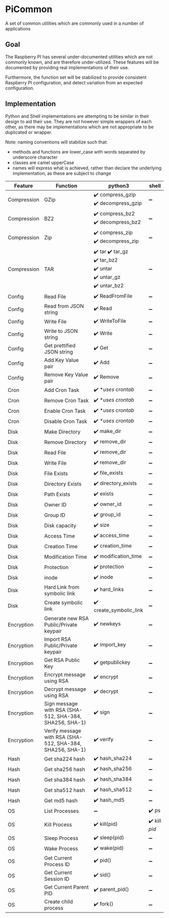 # PiCommon

A set of common utilities which are commonly used in a number of applications

## Goal

The Raspberry PI has several under-documented utilities which are not commonly known, and are therefore under-utilized.
These features will be documented by providing real implementations of their use.

Furthermore, the function set will be stabilized to provide consistent Raspberry PI configuration, and detect variation from an expected configuration.

## Implementation

Python and Shell implementations are attempting to be similar in their design to aid their use.  They are not however simple wrappers of each other, as there may be implementations which are not appropriate to be duplicated or wrapper.

Note: naming conventions will stabilize such that:

- methods and functions are lower_case with words separated by underscore character
- classes are camel upperCase
- names will express what is achieved, rather than declare the underlying implementation, as these are subject to change

| Feature     | Function                                                  | python3                                                                                  | shell          |
| ----------- | --------------------------------------------------------- | ---------------------------------------------------------------------------------------- | -------------- |
| Compression | GZip                                                      | :heavy_check_mark: compress_gzip <br> :heavy_check_mark: decompress_gzip                                               | :heavy_minus_sign:             |
| Compression | BZ2                                                       | :heavy_check_mark: compress_bz2 <br> :heavy_check_mark: decompress_bz2                                                 | :heavy_minus_sign:             |
| Compression | Zip                                                       | :heavy_check_mark: compress_zip <br> :heavy_check_mark: decompress_zip                                                 | :heavy_minus_sign:             |
| Compression | TAR                                                       | :heavy_check_mark: tar :heavy_check_mark: tar_gz <br> :heavy_check_mark: tar_bz2  <br> :heavy_check_mark: untar <br> :heavy_check_mark: untar_gz <br> :heavy_check_mark: untar_bz2 | :heavy_minus_sign:             |
| Config      | Read File                                                 | :heavy_check_mark: ReadFromFile                                                                         | :heavy_minus_sign:             |
| Config      | Read from JSON string                                     | :heavy_check_mark: Read                                                                                 | :heavy_minus_sign:             |
| Config      | Write File                                                | :heavy_check_mark: WriteToFile                                                                          | :heavy_minus_sign:             |
| Config      | Write to JSON string                                      | :heavy_check_mark: Write                                                                                | :heavy_minus_sign:             |
| Config      | Get prettified JSON string                                | :heavy_check_mark: Get                                                                                  | :heavy_minus_sign:             |
| Config      | Add Key Value pair                                        | :heavy_check_mark: Add                                                                                  | :heavy_minus_sign:             |
| Config      | Remove Key Value pair                                     | :heavy_check_mark: Remove                                                                               | :heavy_minus_sign:             |
| Cron        | Add Cron Task                                             | :heavy_check_mark: **uses crontab*                                                                      | :heavy_minus_sign:             |
| Cron        | Remove Cron Task                                          | :heavy_check_mark: **uses crontab*                                                                      | :heavy_minus_sign:             |
| Cron        | Enable Cron Task                                          | :heavy_check_mark: **uses crontab*                                                                      | :heavy_minus_sign:             |
| Cron        | Disable Cron Task                                         | :heavy_check_mark: **uses crontab*                                                                      | :heavy_minus_sign:             |
| Disk        | Make Directory                                            | :heavy_check_mark: make_dir                                                                             | :heavy_minus_sign:             |
| Disk        | Remove Directory                                          | :heavy_check_mark: remove_dir                                                                           | :heavy_minus_sign:             |
| Disk        | Read File                                                 | :heavy_check_mark: remove_dir                                                                           | :heavy_minus_sign:             |
| Disk        | Write File                                                | :heavy_check_mark: remove_dir                                                                           | :heavy_minus_sign:             |
| Disk        | File Exists                                               | :heavy_check_mark: file_exists                                                                          | :heavy_minus_sign:             |
| Disk        | Directory Exists                                          | :heavy_check_mark: directory_exists                                                                     | :heavy_minus_sign:             |
| Disk        | Path Exists                                               | :heavy_check_mark: exists                                                                               | :heavy_minus_sign:             |
| Disk        | Owner ID                                                  | :heavy_check_mark: owner_id                                                                             | :heavy_minus_sign:             |
| Disk        | Group ID                                                  | :heavy_check_mark: group_id                                                                             | :heavy_minus_sign:             |
| Disk        | Disk capacity                                             | :heavy_check_mark: size                                                                                 | :heavy_minus_sign:             |
| Disk        | Access Time                                               | :heavy_check_mark: access_time                                                                          | :heavy_minus_sign:             |
| Disk        | Creation Time                                             | :heavy_check_mark: creation_time                                                                        | :heavy_minus_sign:             |
| Disk        | Modification Time                                         | :heavy_check_mark: modification_time                                                                    | :heavy_minus_sign:             |
| Disk        | Protection                                                | :heavy_check_mark: protection                                                                           | :heavy_minus_sign:             |
| Disk        | inode                                                     | :heavy_check_mark: inode                                                                                | :heavy_minus_sign:             |
| Disk        | Hard Link from symbolic link                              | :heavy_check_mark: hard_links                                                                           | :heavy_minus_sign:             |
| Disk        | Create symbolic link                                      | :heavy_check_mark: create_symbolic_link                                                                 | :heavy_minus_sign:             |
| Encryption  | Generate new RSA Public/Private keypair                   | :heavy_check_mark: newkeys                                                                              | :heavy_minus_sign:             |
| Encryption  | Import RSA Public/Private keypair                         | :heavy_check_mark: import_key                                                                           | :heavy_minus_sign:             |
| Encryption  | Get RSA Public Key                                        | :heavy_check_mark: getpublickey                                                                         | :heavy_minus_sign:             |
| Encryption  | Encrypt message using RSA                                 | :heavy_check_mark: encrypt                                                                              | :heavy_minus_sign:             |
| Encryption  | Decrypt message using RSA                                 | :heavy_check_mark: decrypt                                                                              | :heavy_minus_sign:             |
| Encryption  | Sign message with RSA (SHA-512, SHA-384, SHA256, SHA-1)   | :heavy_check_mark: sign                                                                                 | :heavy_minus_sign:             |
| Encryption  | Verify message with RSA (SHA-512, SHA-384, SHA256, SHA-1) | :heavy_check_mark: verify                                                                               | :heavy_minus_sign:             |
| Hash        | Get sha224 hash                                           | :heavy_check_mark: hash_sha224                                                                          | :heavy_minus_sign:             |
| Hash        | Get sha256 hash                                           | :heavy_check_mark: hash_sha256                                                                          | :heavy_minus_sign:             |
| Hash        | Get sha384 hash                                           | :heavy_check_mark: hash_sha384                                                                          | :heavy_minus_sign:             |
| Hash        | Get sha512 hash                                           | :heavy_check_mark: hash_sha512                                                                          | :heavy_minus_sign:             |
| Hash        | Get md5 hash                                              | :heavy_check_mark: hash_md5                                                                             | :heavy_minus_sign:             |
| OS          | List Processes                                            | :heavy_minus_sign:                                                                                       | :heavy_check_mark: ps         |
| OS          | Kill Process                                              | :heavy_check_mark: kill(pid)                                                                            | :heavy_check_mark: kill *pid* |
| OS          | Sleep Process                                             | :heavy_check_mark: sleep(pid)                                                                           | :heavy_minus_sign:             |
| OS          | Wake Process                                              | :heavy_check_mark: wake(pid)                                                                            | :heavy_minus_sign:             |
| OS          | Get Current Process ID                                    | :heavy_check_mark: pid()                                                                                | :heavy_minus_sign:             |
| OS          | Get Current Session ID                                    | :heavy_check_mark: sid()                                                                                | :heavy_minus_sign:             |
| OS          | Get Current Parent PID                                    | :heavy_check_mark: parent_pid()                                                                         | :heavy_minus_sign:             |
| OS          | Create child process                                      | :heavy_check_mark: fork()                                                                               | :heavy_minus_sign:             |
